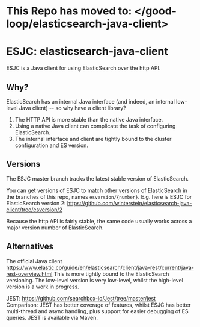 
# This Repo has moved to: </good-loop/elasticsearch-java-client>

# ESJC: elasticsearch-java-client

ESJC is a Java client for using ElasticSearch over the http API.

## Why?

ElasticSearch has an internal Java interface (and indeed, an internal low-level Java client) -- so why have a client library?

1. The HTTP API is more stable than the native Java interface.
2. Using a native Java client can complicate the task of configuring ElasticSearch.
3. The internal interface and client are tightly bound to the cluster configuration and ES version.

## Versions

The ESJC master branch tracks the latest stable version of ElasticSearch.

You can get versions of ESJC to match other versions of ElasticSearch in the branches of this repo, names `esversion/{number}`. 
E.g. here is ESJC for ElasticSearch version 2: https://github.com/winterstein/elasticsearch-java-client/tree/esversion/2

Because the http API is fairly stable, the same code usually works across a major version number of ElasticSearch.

## Alternatives

The official Java client https://www.elastic.co/guide/en/elasticsearch/client/java-rest/current/java-rest-overview.html
This is more tightly bound to the ElasticSearch versioning. The low-level version is very low-level, whilst the high-level version is a work in progress.

JEST: https://github.com/searchbox-io/Jest/tree/master/jest   
Comparison: JEST has better coverage of features, whilst ESJC has better multi-thread and async handling, plus support for easier debugging of ES queries. JEST is available via Maven.

